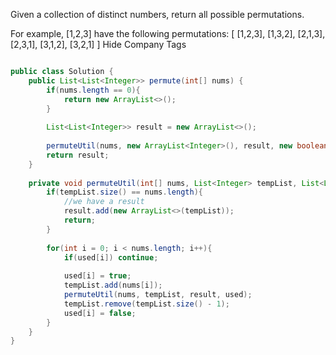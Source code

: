 Given a collection of distinct numbers, return all possible permutations.

For example,
[1,2,3] have the following permutations:
[
  [1,2,3],
  [1,3,2],
  [2,1,3],
  [2,3,1],
  [3,1,2],
  [3,2,1]
]
Hide Company Tags

```java

public class Solution {
    public List<List<Integer>> permute(int[] nums) {
        if(nums.length == 0){
            return new ArrayList<>();
        }
        
        List<List<Integer>> result = new ArrayList<>();
        
        permuteUtil(nums, new ArrayList<Integer>(), result, new boolean[nums.length]);
        return result;
    }
    
    private void permuteUtil(int[] nums, List<Integer> tempList, List<List<Integer>> result, boolean[] used){
        if(tempList.size() == nums.length){
            //we have a result
            result.add(new ArrayList<>(tempList));
            return;
        }
        
        for(int i = 0; i < nums.length; i++){
            if(used[i]) continue;
            
            used[i] = true;
            tempList.add(nums[i]);
            permuteUtil(nums, tempList, result, used);
            tempList.remove(tempList.size() - 1);
            used[i] = false;
        }
    }
}
```
